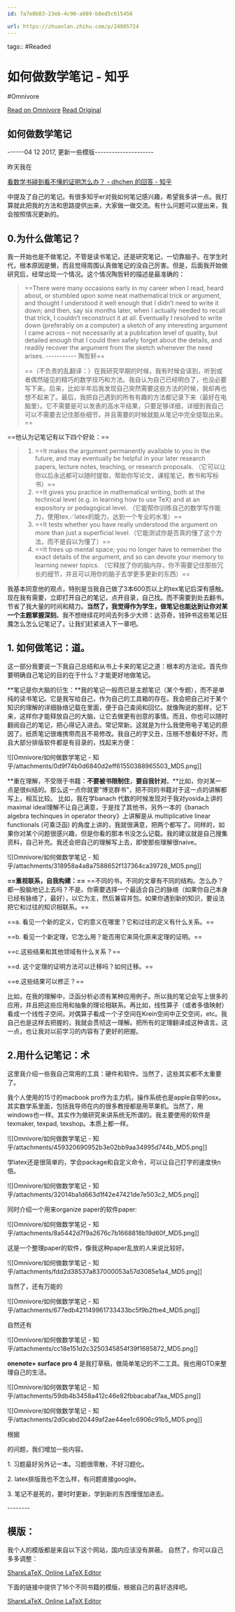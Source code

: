 ```yaml
---
id: 7a7e0b83-23eb-4c90-a989-b8ed5c615456

url: https://zhuanlan.zhihu.com/p/24805724
---
```



tags::  #Readed 

# 如何做数学笔记 - 知乎
#Omnivore

[Read on Omnivore](https://omnivore.app/me/-1903389e07f)
[Read Original](https://zhuanlan.zhihu.com/p/24805724)

## 如何做数学笔记

\------04 12 2017, 更新一些模版---------------------

昨天我在

[看数学书碰到看不懂的证明怎么办？ - dhchen 的回答 - 知乎](https://www.zhihu.com/question/53055266/answer/139945730?group%5Fid=802087741700575232)

中提及了自己的笔记。有很多知乎er对我如何笔记感兴趣，希望我多讲一点。我打算就此把我的方法和思路提供出来，大家做一做交流。有什么问题可以提出来，我会按照情况更新的。

## **0.为什么做笔记？**

我一开始也是不做笔记，不管是读书笔记，还是研究笔记，一切靠脑子。在学生时代，根本原因是懒，而且觉得周围认真做笔记的没自己厉害。但是，后面我开始做研究后，经常出现一个情况。这个情况陶哲轩的描述是最准确的：  

> ==There were many occasions early in my career when I read, heard about, or stumbled upon some neat mathematical trick or argument, and thought I understood it well enough that I didn’t need to write it down; and then, say six months later, when I actually needed to recall that trick, I couldn’t reconstruct it at all. Eventually I resolved to write down (preferably on a computer) a sketch of any interesting argument I came across – not necessarily at a publication level of quality, but detailed enough that I could then safely forget about the details, and readily recover the argument from the sketch whenever the need arises.                   ----------- 陶哲轩==
> 
> ==（不负责的乱翻译：）在我研究早期的时候，我有时候会读到，听到或者偶然碰见的精巧的数学技巧和方法。我自认为自己已经明白了，也没必要写下来。后来，比如半年后我发现自己突然需要这些方法的时候，我却再也想不起来了。最后，我把自己遇到的所有有趣的方法都记录下来（最好在电脑里）。它不需要是可以发表的高水平结果，只要足够详细，详细到我自己可以不需要去记住那些细节，并且需要的时候就能从笔记中完全提取出来。==

==他认为记笔记有以下四个好处：==

> 1. ==It makes the argument permanently available to you in the future, and may eventually be helpful in your later research papers, lecture notes, teaching, or research proposals. （它可以让你以后永远都可以随时提取，帮助你写论文，课程笔记，教书和写标书）==
> 2. ==It gives you practice in mathematical writing, both at the technical level (e.g. in learning how to use TeX) and at an expository or pedagogical level. （它能帮你训练自己的数学写作能力，使用tex／latex的能力，达到一个专业的水准）==
> 3. ==It tests whether you have really understood the argument on more than just a superficial level.（它能测试你是否真的懂了这个方法，而不是自以为懂了）==
> 4. ==It frees up mental space; you no longer have to remember the exact details of the argument, and so can devote your memory to learning newer topics. （它释放了你的脑内存，你不需要记住那些冗长的细节，并且可以用你的脑子去学更多更新的东西）==

我基本同意他的观点，特别是当我自己做了3本600页以上的tex笔记后深有感触。现在我有需要，立即打开自己的笔记，点开目录，自己找。而不需要到处去翻书。节省了我大量的时间和精力。**当然了，我觉得作为学生，做笔记也能达到让你对某一个主题掌握深刻**。我不想继续花时间去列多少大师：达芬奇，钱钟书这些笔记狂魔怎么怎么记笔记了。让我们赶紧进入下一章吧。

## **1\. 如何做笔记：道。**

这一部分我要说一下我自己总结和从书上卡来的笔记之道：根本的方法论。首先你要明确自己笔记的目的在于什么？才能更好地做笔记。

**笔记是你大脑的衍生：**我的笔记一般而已是主题笔记（某个专题），而不是单纯的读书笔记。它是我写给自己，作为自己的工具箱的存在。我会把自己对于某个知识的理解的详细脉络记载在里面，便于自己查阅和回忆。就像陶说的那样，记下来，这样你才能释放自己的大脑，让它去做更有创意的事情。而且，你也可以随时翻阅自己的笔记，把心得记入进去。常记常新。这就是为什么我使用电子笔记的原因了。纸质笔记很难携带而且不易修改。我自己的字又丑，压根不想看好不好。而且大部分排版软件都是有目录的，找起来方便：

![[Omnivore/如何做数学笔记 - 知乎/attachments/0d9f74b0d6840d2eff61550388965503_MD5.png]]

**重在理解，不受限于书籍：**不要被书限制住**，**要自我针对**。**比如，你对某一点是很纠结的。那么这一点你就要“博览群书”，把不同的书籍对于这一点的讲解都写上，相互比较。 比如，我在学banach 代数的时候发现对于我对yosida上讲的maximal ideal理解不让自己满意，于是找了其他书，另外一本的《banach algebra techinques in operator theory》上讲解是从 multiplicative linear functionals (可乘泛函) 的角度上讲的，我就很满意，把两个都写了。同样的，如果你对某个问题很感兴趣，但是你看的那本书没怎么记载。我的建议就是自己搜集资料，自己补充。我还会把自己的理解写上去，即使那些理解很naive。

![[Omnivore/如何做数学笔记 - 知乎/attachments/318958a4a8a7588652f137364ca39728_MD5.png]]

**==重视联系，自我构建：==** ==不同的书，不同的文章有不同的结构。怎么办？都一股脑地记上去吗？不是。你需要选择一个最适合自己的脉络（如果你自己本身已经有脉络了，最好），以它为主，然后兼容并包。如果你遇到新的知识，要设法把它和过往的知识相联系。==

==a. 看见一个新的定义，它的意义在哪里？它和过往的定义有什么关系。==

==b. 看见一个新定理，它怎么用？能否用它来简化原来定理的证明。==

==c.这些结果和其他领域有什么关系？==

==d. 这个定理的证明方法可以迁移吗？如何迁移。==

==e.这些结果可以修正？==

比如，在我的理解中，泛函分析必须有某种应用例子。所以我的笔记会写上很多的应用，并且把这些应用和抽象的理论相联系。再比如，线性算子（或者多值映射）看成一个线性子空间，对偶算子看成一个子空间在Krein空间中正交空间，etc。我自己也是这样去把握的，我就会贯彻这一理解。把所有的定理翻译成这种语言。这一点，也让我对以前学习的内容有了更好的把握。

  
## **2.用什么记笔记：术**

这里我介绍一些我自己常用的工具：硬件和软件。当然了，这些其实都不太重要了。

我个人使用的15寸的macbook pro作为主力机，操作系统也是apple自带的osx。其实数学系里面，包括我导师在内的很多教授都是用苹果机。当然了，用windows也一样。其实作为做研究来讲系统无所谓的。我主要使用的软件是texmaker, texpad, texshop。本质上都一样。

![[Omnivore/如何做数学笔记 - 知乎/attachments/459320690952b3e02bb9aa34995d744b_MD5.png]]

学latex还是很简单的，学会package和自定义命令，可以让自己打字的速度快n倍。

![[Omnivore/如何做数学笔记 - 知乎/attachments/32014ba1d663d1f42e47421de7e503c2_MD5.png]]

同时介绍一个用来organize paper的软件paper:

![[Omnivore/如何做数学笔记 - 知乎/attachments/8a5442d7f9a2676c7b1668818b19d60f_MD5.png]]

这是一个整理paper的软件，像我这种paper乱放的人来说比较好。

![[Omnivore/如何做数学笔记 - 知乎/attachments/fdd2d38537a837000053a57d3085e1a4_MD5.png]]

当然了，还有万能的

![[Omnivore/如何做数学笔记 - 知乎/attachments/677edb421149961733433bc5f9b2fbe4_MD5.png]]

自然还有

![[Omnivore/如何做数学笔记 - 知乎/attachments/cc18e151d2c3250345854f39f1685872_MD5.png]]

**onenote+ surface pro 4** 是我打草稿，做简单笔记的不二工具。我也用GTD来整理自己的生活。

![[Omnivore/如何做数学笔记 - 知乎/attachments/59db4b3458a412c46e82fbbacabaf7aa_MD5.png]]

![[Omnivore/如何做数学笔记 - 知乎/attachments/2d0cabd20449af2ae44ee1c6906c91b5_MD5.png]]

根据

 的问题，我们增加一些内容。

1\. 习题最好另外记一本。习题很零散，不好习题化。

2\. latex排版我也不怎么样，有问题直接google。

3\. 笔记不是死的，要时时更新，学到新的东西慢慢加进去。

\--------

## 模版： 

我个人的模版都是来自以下这个网站，国内应该没有屏蔽。 自然了，你可以自己多多调整：

[ShareLaTeX, Online LaTeX Editor](https://link.zhihu.com/?target=https%3A//www.sharelatex.com/templates)

下面的链接中提供了16个不同书籍的模版，根据自己的喜好选择吧。

[ShareLaTeX, Online LaTeX Editor](https://link.zhihu.com/?target=https%3A//www.sharelatex.com/templates/books)

